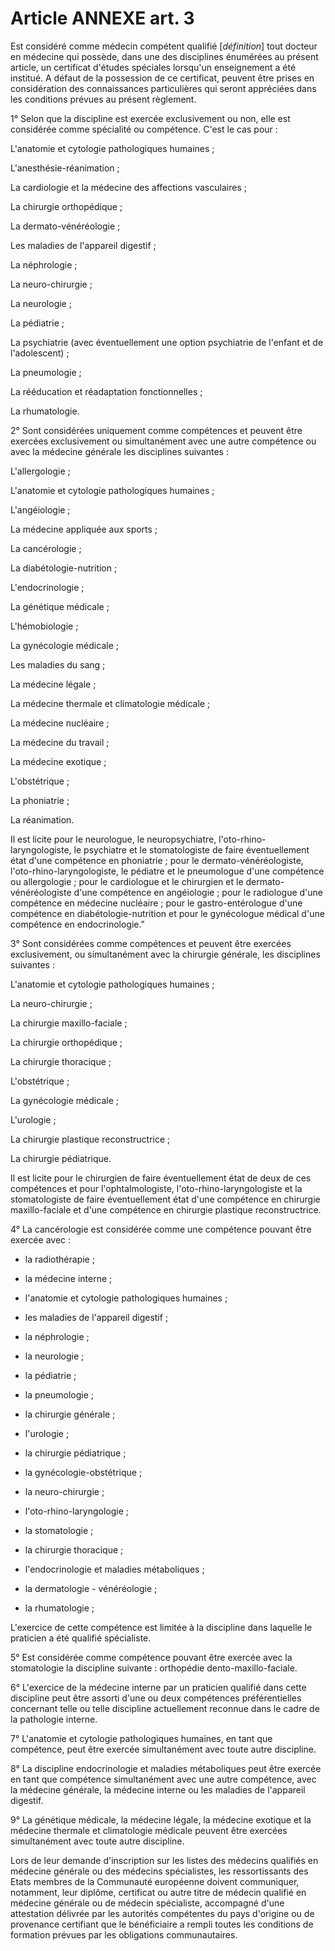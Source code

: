 # Article ANNEXE art. 3

Est considéré comme médecin compétent qualifié [*définition*] tout docteur en médecine qui possède, dans une des disciplines énumérées au présent article, un certificat d'études spéciales lorsqu'un enseignement a été institué. A défaut de la possession de ce certificat, peuvent être prises en considération des connaissances particulières qui seront appréciées dans les conditions prévues au présent règlement.

1° Selon que la discipline est exercée exclusivement ou non, elle est considérée comme spécialité ou compétence. C'est le cas pour :

L'anatomie et cytologie pathologiques humaines ;

L'anesthésie-réanimation ;

La cardiologie et la médecine des affections vasculaires ;

La chirurgie orthopédique ;

La dermato-vénéréologie ;

Les maladies de l'appareil digestif ;

La néphrologie ;

La neuro-chirurgie ;

La neurologie ;

La pédiatrie ;

La psychiatrie (avec éventuellement une option psychiatrie de l'enfant et de l'adolescent) ;

La pneumologie ;

La rééducation et réadaptation fonctionnelles ;

La rhumatologie.

2° Sont considérées uniquement comme compétences et peuvent être exercées exclusivement ou simultanément avec une autre compétence ou avec la médecine générale les disciplines suivantes :

L'allergologie ;

L'anatomie et cytologie pathologiques humaines ;

L'angéiologie ;

La médecine appliquée aux sports ;

La cancérologie ;

La diabétologie-nutrition ;

L'endocrinologie ;

La génétique médicale ;

L'hémobiologie ;

La gynécologie médicale ;

Les maladies du sang ;

La médecine légale ;

La médecine thermale et climatologie médicale ;

La médecine nucléaire ;

La médecine du travail ;

La médecine exotique ;

L'obstétrique ;

La phoniatrie ;

La réanimation.

Il est licite pour le neurologue, le neuropsychiatre, l'oto-rhino-laryngologiste, le psychiatre et le stomatologiste de faire éventuellement état d'une compétence en phoniatrie ; pour le dermato-vénéréologiste, l'oto-rhino-laryngologiste, le pédiatre et le pneumologue d'une compétence ou allergologie ; pour le cardiologue et le chirurgien et le dermato-vénéréologiste d'une compétence en angéiologie ; pour le radiologue d'une compétence en médecine nucléaire ; pour le gastro-entérologue d'une compétence en diabétologie-nutrition et pour le gynécologue médical d'une compétence en endocrinologie."

3° Sont considérées comme compétences et peuvent être exercées exclusivement, ou simultanément avec la chirurgie générale, les disciplines suivantes :

L'anatomie et cytologie pathologiques humaines ;

La neuro-chirurgie ;

La chirurgie maxillo-faciale ;

La chirurgie orthopédique ;

La chirurgie thoracique ;

L'obstétrique ;

La gynécologie médicale ;

L'urologie ;

La chirurgie plastique reconstructrice ;

La chirurgie pédiatrique.

Il est licite pour le chirurgien de faire éventuellement état de deux de ces compétences et pour l'ophtalmologiste, l'oto-rhino-laryngologiste et la stomatologiste de faire éventuellement état d'une compétence en chirurgie maxillo-faciale et d'une compétence en chirurgie plastique reconstructrice.

4° La cancérologie est considérée comme une compétence pouvant être exercée avec :

- la radiothérapie ;

- la médecine interne ;

- l'anatomie et cytologie pathologiques humaines ;

- les maladies de l'appareil digestif ;

- la néphrologie ;

- la neurologie ;

- la pédiatrie ;

- la pneumologie ;

- la chirurgie générale ;

- l'urologie ;

- la chirurgie pédiatrique ;

- la gynécologie-obstétrique ;

- la neuro-chirurgie ;

- l'oto-rhino-laryngologie ;

- la stomatologie ;

- la chirurgie thoracique ;

- l'endocrinologie et maladies métaboliques ;

- la dermatologie - vénéréologie ;

- la rhumatologie ;

L'exercice de cette compétence est limitée à la discipline dans laquelle le praticien a été qualifié spécialiste.

5° Est considérée comme compétence pouvant être exercée avec la stomatologie la discipline suivante : orthopédie dento-maxillo-faciale.

6° L'exercice de la médecine interne par un praticien qualifié dans cette discipline peut être assorti d'une ou deux compétences préférentielles concernant telle ou telle discipline actuellement reconnue dans le cadre de la pathologie interne.

7° L'anatomie et cytologie pathologiques humaines, en tant que compétence, peut être exercée simultanément avec toute autre discipline.

8° La discipline endocrinologie et maladies métaboliques peut être exercée en tant que compétence simultanément avec une autre compétence, avec la médecine générale, la médecine interne ou les maladies de l'appareil digestif.

9° La génétique médicale, la médecine légale, la médecine exotique et la médecine thermale et climatologie médicale peuvent être exercées simultanément avec toute autre discipline.

Lors de leur demande d'inscription sur les listes des médecins qualifiés en médecine générale ou des médecins spécialistes, les ressortissants des Etats membres de la Communauté européenne doivent communiquer, notamment, leur diplôme, certificat ou autre titre de médecin qualifié en médecine générale ou de médecin spécialiste, accompagné d'une attestation délivrée par les autorités compétentes du pays d'origine ou de provenance certifiant que le bénéficiaire a rempli toutes les conditions de formation prévues par les obligations communautaires.
